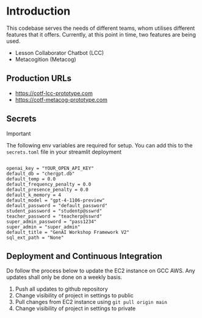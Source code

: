 # Introduction
This codebase serves the needs of different teams, whom utilises different features that it offers. Currently, at this point in time, two features are being used.

- Lesson Collaborator Chatbot (LCC)
- Metacogition (Metacog)

## Production URLs
- https://cotf-lcc-prototype.com
- https://cotf-metacog-prototype.com

## Secrets
> [!IMPORTANT]  
> The following env variables are required for setup. You can add this to the `secrets.toml` file in your streamlit deployment

```

openai_key = "YOUR_OPEN_API_KEY"
default_db = "chergpt.db"
default_temp = 0.0
default_frequency_penalty = 0.0
default_presence_penalty = 0.0
default_k_memory = 4
default_model = "gpt-4-1106-preview"
default_password = "default_password"
student_password = "studentp@sswrd"
teacher_password = "teacherp@sswrd"
super_admin_password = "pass1234"
super_admin = "super_admin"
default_title = "GenAI Workshop Framework V2"
sql_ext_path = "None"
```

## Deployment and Continuous Integration
Do follow the process below to update the EC2 instance on GCC AWS. Any updates shall only be done on a weekly basis.

1. Push all updates to github repository
2. Change visibility of project in settings to public
3. Pull changes from EC2 instance using `git pull origin main`
4. Change visibility of project in settings to private
